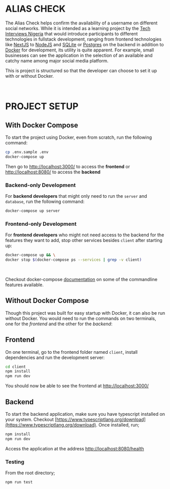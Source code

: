# **ALIAS CHECK**

The Alias Check helps confirm the availability of a username on different social networks. While it is intended as a learning project by the [Tech Interviews Nigeria](https://www.meetup.com/technicalinterviews/) that would introduce participants to different technologies in fullstack development, ranging from frontend technologies like [NextJS](https://nextjs.org/) to [NodeJS](https://nodejs.org/en/about/) and [SQLite](https://www.sqlite.org/index.html) or [Postgres](https://www.postgresql.org/) on the backend in addition to [Docker](https://www.docker.com/) for development, its utility is quite apparent. For example, small businesses can see the application in the selection of an available and catchy name among major social media platform.

This is project is structured so that the developer can choose to set it up with or without Docker.


<br />

# **PROJECT SETUP**
## **With Docker Compose**
To start the project using Docker, even from scratch, run the following command:

```bash
cp .env.sample .env
docker-compose up
```

Then go to [http://localhost:3000/](http://localhost:3000/) to access the **frontend** or [http://localhost:8080/](http://localhost:8080/) to access the **backend**

### **Backend-only Development**
For **backend developers** that might only need to run the `server` and `database`, run the following command:
```bash
docker-compose up server
```
### **Frontend-only Development**
For **frontend developers** who might not need access to the backend for the features they want to add, stop other services besides `client` after starting up:
```bash
docker-compose up && \
docker stop $(docker-compose ps --services | grep -v client)
```
<br>

Checkout docker-compose [documentation](https://docs.docker.com/compose/reference/) on some of the commandline features available.

## **Without Docker Compose**
Though this project was built for easy startup with Docker, it can also be run without Docker. You would need to run the commands on two terminals, one for the *frontend* and the other for the *backend*:

## **Frontend**
On one terminal, go to the frontend folder named `client`, install dependencies and run the development server:
```bash
cd client
npm install
npm run dev
```

You should now be able to see the frontend at [http://localhost:3000/](http://localhost:3000/)


## **Backend**
To start the backend application, make sure you have typescript installed on your system. Checkout [https://www.typescriptlang.org/download](https://www.typescriptlang.org/download). Once installed, run;
```bash
npm install
npm run dev
```


Access the application at the address [http://localhost:8080/health](http://localhost:8080/health)

### Testing
From the root directory;

```sh
npm run test
```

